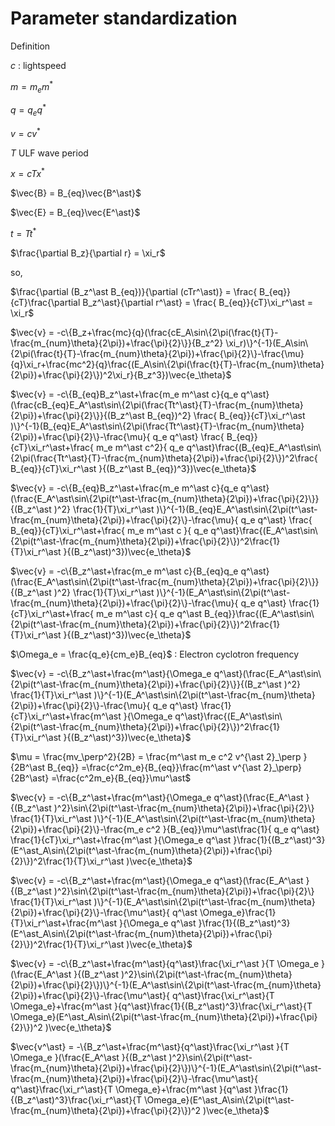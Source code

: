 # Parameter standardization

Definition

$c$ : lightspeed

$m = m_e m^\ast$

$q = q_e q^\ast$

$v = cv^\ast$

$T$ ULF wave period

$x = c Tx^\ast$

$\vec{B} = B_{eq}\vec{B^\ast}$

$\vec{E} = B_{eq}\vec{E^\ast}$

$t = Tt^\ast$   


$\frac{\partial B_z}{\partial r} = \xi_r$


so,

$\frac{\partial (B_z^\ast B_{eq})}{\partial (cTr^\ast)} = \frac{ B_{eq}}{cT}\frac{\partial B_z^\ast}{\partial r^\ast}  =  \frac{ B_{eq}}{cT}\xi_r^\ast = \xi_r$


$\vec{v} =  -c\{B_z+\frac{mc}{q}(\frac{cE_A\sin\{2\pi(\frac{t}{T}-\frac{m_{num}\theta}{2\pi})+\frac{\pi}{2}\}}{B_z^2} \xi_r)\}^{-1}(E_A\sin\{2\pi(\frac{t}{T}-\frac{m_{num}\theta}{2\pi})+\frac{\pi}{2}\}-\frac{\mu}{q}\xi_r+\frac{mc^2}{q}\frac{(E_A\sin\{2\pi(\frac{t}{T}-\frac{m_{num}\theta}{2\pi})+\frac{\pi}{2}\})^2\xi_r}{B_z^3})\vec{e_\theta}$



$\vec{v} =  -c\{B_{eq}B_z^\ast+\frac{m_e m^\ast c}{q_e q^\ast}(\frac{cB_{eq}E_A^\ast\sin\{2\pi(\frac{Tt^\ast}{T}-\frac{m_{num}\theta}{2\pi})+\frac{\pi}{2}\}}{(B_z^\ast B_{eq})^2} \frac{ B_{eq}}{cT}\xi_r^\ast )\}^{-1}(B_{eq}E_A^\ast\sin\{2\pi(\frac{Tt^\ast}{T}-\frac{m_{num}\theta}{2\pi})+\frac{\pi}{2}\}-\frac{\mu}{ q_e q^\ast} \frac{ B_{eq}}{cT}\xi_r^\ast+\frac{ m_e m^\ast c^2}{ q_e q^\ast}\frac{(B_{eq}E_A^\ast\sin\{2\pi(\frac{Tt^\ast}{T}-\frac{m_{num}\theta}{2\pi})+\frac{\pi}{2}\})^2\frac{ B_{eq}}{cT}\xi_r^\ast }{(B_z^\ast B_{eq})^3})\vec{e_\theta}$


$\vec{v} =  -c\{B_{eq}B_z^\ast+\frac{m_e m^\ast c}{q_e q^\ast}(\frac{E_A^\ast\sin\{2\pi(t^\ast-\frac{m_{num}\theta}{2\pi})+\frac{\pi}{2}\}}{(B_z^\ast )^2} \frac{1}{T}\xi_r^\ast )\}^{-1}(B_{eq}E_A^\ast\sin\{2\pi(t^\ast-\frac{m_{num}\theta}{2\pi})+\frac{\pi}{2}\}-\frac{\mu}{ q_e q^\ast} \frac{ B_{eq}}{cT}\xi_r^\ast+\frac{ m_e m^\ast c }{ q_e q^\ast}\frac{(E_A^\ast\sin\{2\pi(t^\ast-\frac{m_{num}\theta}{2\pi})+\frac{\pi}{2}\})^2\frac{1}{T}\xi_r^\ast }{(B_z^\ast)^3})\vec{e_\theta}$


$\vec{v} =  -c\{B_z^\ast+\frac{m_e m^\ast c}{B_{eq}q_e q^\ast}(\frac{E_A^\ast\sin\{2\pi(t^\ast-\frac{m_{num}\theta}{2\pi})+\frac{\pi}{2}\}}{(B_z^\ast )^2} \frac{1}{T}\xi_r^\ast )\}^{-1}(E_A^\ast\sin\{2\pi(t^\ast-\frac{m_{num}\theta}{2\pi})+\frac{\pi}{2}\}-\frac{\mu}{ q_e q^\ast} \frac{1}{cT}\xi_r^\ast+\frac{ m_e m^\ast c}{ q_e q^\ast B_{eq}}\frac{(E_A^\ast\sin\{2\pi(t^\ast-\frac{m_{num}\theta}{2\pi})+\frac{\pi}{2}\})^2\frac{1}{T}\xi_r^\ast }{(B_z^\ast)^3})\vec{e_\theta}$

$\Omega_e = \frac{q_e}{cm_e}B_{eq}$ : Electron cyclotron frequency

$\vec{v} =  -c\{B_z^\ast+\frac{m^\ast}{\Omega_e q^\ast}(\frac{E_A^\ast\sin\{2\pi(t^\ast-\frac{m_{num}\theta}{2\pi})+\frac{\pi}{2}\}}{(B_z^\ast )^2} \frac{1}{T}\xi_r^\ast )\}^{-1}(E_A^\ast\sin\{2\pi(t^\ast-\frac{m_{num}\theta}{2\pi})+\frac{\pi}{2}\}-\frac{\mu}{ q_e q^\ast} \frac{1}{cT}\xi_r^\ast+\frac{m^\ast }{\Omega_e q^\ast}\frac{(E_A^\ast\sin\{2\pi(t^\ast-\frac{m_{num}\theta}{2\pi})+\frac{\pi}{2}\})^2\frac{1}{T}\xi_r^\ast }{(B_z^\ast)^3})\vec{e_\theta}$

$\mu = \frac{mv_\perp^2}{2B} = \frac{m^\ast m_e c^2 v^{\ast 2}_\perp }{2B^\ast B_{eq}} =\frac{c^2m_e}{B_{eq}}\frac{m^\ast v^{\ast 2}_\perp}{2B^\ast} =\frac{c^2m_e}{B_{eq}}\mu^\ast$


$\vec{v} =  -c\{B_z^\ast+\frac{m^\ast}{\Omega_e q^\ast}(\frac{E_A^\ast }{(B_z^\ast )^2}\sin\{2\pi(t^\ast-\frac{m_{num}\theta}{2\pi})+\frac{\pi}{2}\} \frac{1}{T}\xi_r^\ast )\}^{-1}(E_A^\ast\sin\{2\pi(t^\ast-\frac{m_{num}\theta}{2\pi})+\frac{\pi}{2}\}-\frac{m_e c^2 }{B_{eq}}\mu^\ast\frac{1}{ q_e q^\ast} \frac{1}{cT}\xi_r^\ast+\frac{m^\ast }{\Omega_e q^\ast }\frac{1}{(B_z^\ast)^3}(E^\ast_A\sin\{2\pi(t^\ast-\frac{m_{num}\theta}{2\pi})+\frac{\pi}{2}\})^2\frac{1}{T}\xi_r^\ast )\vec{e_\theta}$

$\vec{v} =  -c\{B_z^\ast+\frac{m^\ast}{\Omega_e q^\ast}(\frac{E_A^\ast }{(B_z^\ast )^2}\sin\{2\pi(t^\ast-\frac{m_{num}\theta}{2\pi})+\frac{\pi}{2}\} \frac{1}{T}\xi_r^\ast )\}^{-1}(E_A^\ast\sin\{2\pi(t^\ast-\frac{m_{num}\theta}{2\pi})+\frac{\pi}{2}\}-\frac{\mu^\ast}{  q^\ast \Omega_e}\frac{1}{T}\xi_r^\ast+\frac{m^\ast }{\Omega_e q^\ast }\frac{1}{(B_z^\ast)^3}(E^\ast_A\sin\{2\pi(t^\ast-\frac{m_{num}\theta}{2\pi})+\frac{\pi}{2}\})^2\frac{1}{T}\xi_r^\ast )\vec{e_\theta}$

$\vec{v} =  -c\{B_z^\ast+\frac{m^\ast}{q^\ast}\frac{\xi_r^\ast }{T \Omega_e }(\frac{E_A^\ast }{(B_z^\ast )^2}\sin\{2\pi(t^\ast-\frac{m_{num}\theta}{2\pi})+\frac{\pi}{2}\})\}^{-1}(E_A^\ast\sin\{2\pi(t^\ast-\frac{m_{num}\theta}{2\pi})+\frac{\pi}{2}\}-\frac{\mu^\ast}{  q^\ast}\frac{\xi_r^\ast}{T \Omega_e}+\frac{m^\ast }{q^\ast}\frac{1}{(B_z^\ast)^3}\frac{\xi_r^\ast}{T \Omega_e}(E^\ast_A\sin\{2\pi(t^\ast-\frac{m_{num}\theta}{2\pi})+\frac{\pi}{2}\})^2 )\vec{e_\theta}$

$\vec{v^\ast} =  -\{B_z^\ast+\frac{m^\ast}{q^\ast}\frac{\xi_r^\ast }{T \Omega_e }(\frac{E_A^\ast }{(B_z^\ast )^2}\sin\{2\pi(t^\ast-\frac{m_{num}\theta}{2\pi})+\frac{\pi}{2}\})\}^{-1}(E_A^\ast\sin\{2\pi(t^\ast-\frac{m_{num}\theta}{2\pi})+\frac{\pi}{2}\}-\frac{\mu^\ast}{  q^\ast}\frac{\xi_r^\ast}{T \Omega_e}+\frac{m^\ast }{q^\ast }\frac{1}{(B_z^\ast)^3}\frac{\xi_r^\ast}{T \Omega_e}(E^\ast_A\sin\{2\pi(t^\ast-\frac{m_{num}\theta}{2\pi})+\frac{\pi}{2}\})^2 )\vec{e_\theta}$
